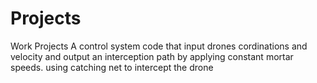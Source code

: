# Projects
Work Projects
A control system code that input drones cordinations and velocity
and output an interception path by applying constant mortar speeds.
using catching net to intercept the drone
